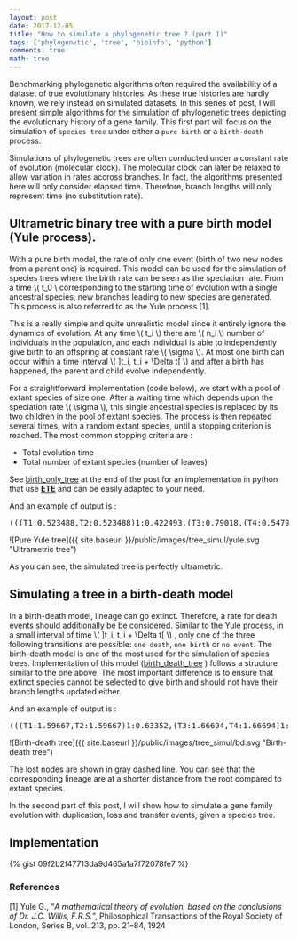 ```yaml
---
layout: post
date: 2017-12-05
title: "How to simulate a phylogenetic tree ? (part 1)"
tags: ['phylogenetic', 'tree', 'bioinfo', 'python']
comments: true
math: true
---
```


Benchmarking phylogenetic algorithms often required the availability of a dataset of true evolutionary histories. As these true histories are hardly known, we rely instead on simulated datasets. In this series of post, I will present simple algorithms for the simulation of phylogenetic trees depicting the evolutionary history of a gene family. This first part will focus on the simulation of `species tree` under either a `pure birth` or a `birth-death` process.

<!--more-->

Simulations of phylogenetic trees are often conducted under a constant rate of evolution (molecular clock). The molecular clock can later be relaxed to allow variation in rates accross branches. In fact, the algorithms presented here will only consider elapsed time. Therefore, branch lengths will only represent time (no substitution rate). 

## Ultrametric binary tree with a pure birth model (Yule process).

With a pure birth model, the rate of only one event (birth of two new nodes from a parent one) is required. This model can be used for the simulation of species trees where the birth rate can be seen as the speciation rate. From a time \\( t_0 \\ corresponding to the starting time of evolution with a single ancestral species, new branches leading to new species are generated. This process is also referred to as the Yule process [1]. 

This is a really simple and quite unrealistic model since it entirely ignore the dynamics of evolution. At any time \\( t_i \\) there are \\( n_i \\) number of individuals in the population, and each individual is able to independently give birth to an offspring at constant rate \\( \sigma \\). At most one birth can occur within a time interval  \\( ]t_i, t_i + \Delta t[ \\) and after a birth has happened, the parent and child evolve independently.

<div id="yule-process">
</div>

For a straightforward implementation (code below), we start with a pool of extant species of size one. After a waiting time which depends upon the speciation rate \\( \sigma \\), this single ancestral species is replaced by its two children in the pool of extant species. The process is then repeated several times, with a random extant species, until a stopping criterion is reached. The most common stopping criteria are : 

- Total evolution time
- Total number of extant species (number of leaves)

See <a href="#file-tree_simul-py-L19">birth_only_tree</a> at the end of the post for an implementation in python that use <strong><a href="http://etetoolkit.org">ETE</a></strong> and can be easily adapted to your need.

And an example of output is :

<pre>(((T1:0.523488,T2:0.523488)1:0.422493,(T3:0.79018,(T4:0.547927,T5:0.547927)1:0.242252)1:0.155801)1:0.294638,(T6:1.12469,T7:1.12469)1:0.115934);</pre>

![Pure Yule tree]({{ site.baseurl }}/public/images/tree_simul/yule.svg "Ultrametric tree")


As you can see, the simulated tree is perfectly ultrametric.

## Simulating a tree in a birth-death model

In a birth-death model, lineage can go extinct. Therefore, a rate for death events should additionally be be considered. Similar to the Yule process, in a small interval of time \\( ]t_i, t_i + \Delta t[ \\) , only one of the three following transitions are possible: `one death`, `one birth` or `no event`. 
The birth-death model is one of the most used for the simulation of species trees. Implementation of this model (<a href="#file-tree_simul-py-L84">birth_death_tree</a> ) follows a structure similar to the one above. The most important difference is to ensure that extinct species cannot be selected to give birth and should not have their branch lengths updated either. 

And an example of output is :

<pre>(((T1:1.59667,T2:1.59667)1:0.63352,(T3:1.66694,T4:1.66694)1:0.563248)1:1.12677,(:1.27368,:0.239961)1:0.268062);</pre>

![Birth-death tree]({{ site.baseurl }}/public/images/tree_simul/bd.svg "Birth-death tree")

The lost nodes are shown in gray dashed line. You can see that the corresponding lineage are at a shorter distance from the root compared to extant species. 

In the second part of this post, I will show how to simulate a gene family evolution  with duplication, loss and transfer events, given a species tree. 

## Implementation


{% gist 09f2b2f47713da9d465a1a7f72078fe7 %}


### References

[1] Yule G., “<em>A mathematical theory of evolution, based on the conclusions of Dr. J.C. Willis, F.R.S.</em>”, Philosophical Transactions of the Royal Society of London, Series B, vol. 213, pp. 21–84, 1924

<style type="text/css">

.node circle {
  fill: #999;
}

.link {
  fill: none;
  stroke: #555;
  stroke-opacity: 0.4;
  stroke-width: 1.5px;
}
</style>

<script src="http://d3js.org/d3.v4.min.js"></script>
<script type="text/javascript">

// set the dimensions and margins of the diagram
var margin = {top: 40, right: 50, bottom: 40, left: 50},
    width = 550 - margin.left - margin.right,
    height = 350 - margin.top - margin.bottom;

var sfid = 10, i = 0;
var root = {id:i, name:"root", parent:null},
    leaves = [root],
    tree = d3.cluster().size([width, height]);
    duration = 1200,
    timer = setInterval(update, duration);

var svg = d3.select("#yule-process").append("svg")
      .attr("width", width + margin.left + margin.right)
      .attr("height", height + margin.top + margin.bottom),
    g = svg.append("g")
      .attr("transform",
            "translate(" + margin.left + "," + margin.top + ")");

var nodes = d3.hierarchy(root);
    nodes = tree(nodes);

root.x0 = width /2;
root.y0 = 0

g.selectAll("circle")
    .data(tree(nodes))
  .enter().append("svg:circle")
    .attr("class", "node")
    .attr("r", 10)
    .attr("cx", x)
    .attr("cy", y);

function update() {
  if (leaves.length >= 5){
    root = {id:i, name:"root", parent:null};
    leaves = [root];
    data = [root];
    nodes = d3.hierarchy(root);
    nodes = tree(nodes);
root.x0 = width /2;
root.y0 = 0
  g.selectAll("circle").remove()

  g.selectAll("path.link").remove();

g.selectAll("circle")
    .data(tree(nodes))
  .enter().append("svg:circle")
    .attr("class", "node")
    .attr("r", 10)
    .attr("cx", x)
    .attr("cy", y);

  }
  // Add a new datum to a random parent.
  // Add a new datum to a random parent.
  var source_pos = ~~(Math.random() * leaves.length),   source = leaves[source_pos];
  
  var d1 = {id:++i, parent:source} , d2 ={parent:source, id:++i};
  
  source.children = [d1, d2]
  leaves.splice(source_pos,1);
  leaves.push(d1);
  leaves.push(d2);

  
  // Compute the new tree layout. We'll stash the old layout in the data.
  nodes = d3.hierarchy(root);
  tree(nodes)
var node = g.selectAll(".node")
    .data(nodes.descendants(), nodeId)
  
node.enter().append("svg:circle")
      .attr("class", "node")

      .attr("r", 10)
      .attr("cx", function(d) { if(d.parent) return d.parent.data.x0; else return root.x0; })
      .attr("cy", function(d) { if(d.parent) return d.parent.data.y0; else return root.y0; })
  .attr("fill", "blue")
    .transition()

      .duration(1000)
      .attr("fill", "black")
      .attr("cx", x)
      .attr("cy", y);

  node.exit().remove();

  // Transition nodes to their new position.
  node.transition()
      .duration(1000)
      .attr("cx", x)
      .attr("cy", y);

// adds each node as a group
var link = g.selectAll("path.link")
      .data(nodes.links());

  // Enter any new links at the parent's previous position.
  link.enter().insert("path", "circle")
      .attr("class", "link")
      .attr("d", function(d) {
        var o = {x: d.source.data.x0, y: d.source.data.y0};
        return diagonal(o, o);      
      })
    .transition()
      .duration(1000)
      .attr("d", function(d) { return diagonal(d.source, d.target);})

  // Transition links to their new position.
  link.transition()
      .duration(1000)
      .attr("d", function(d) { return diagonal(d.source, d.target);})

}


function diagonal(d, p) {

  return "M" + d.x + "," + d.y
         + "C" + d.x + "," + (d.y + p.y) / 2
         + " " + p.x + "," +  (d.y + p.y) / 2
         + " " + p.x + "," + p.y;
  }

function x(d) {
  return d.data.x0 = d.x;
}

function y(d) {
  return d.data.y0 = d.y;
}

function nodeId(d) {
  return d.data.id;
}


</script>